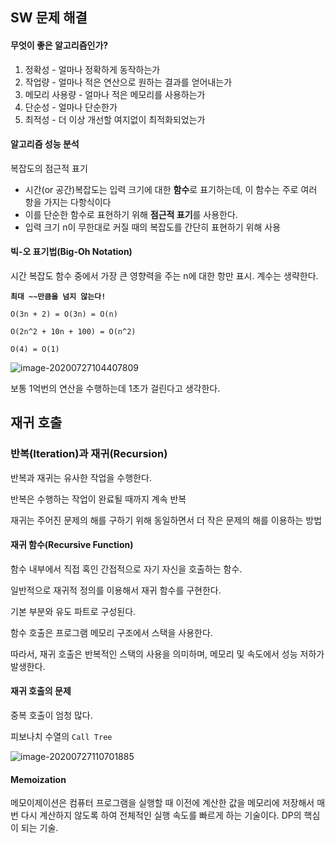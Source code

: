 

## SW 문제 해결

#### 무엇이 좋은 알고리즘인가?

1. 정확성 - 얼마나 정확하게 동작하는가
2. 작업량 - 얼마나 적은 연산으로 원하는 결과를 얻어내는가
3. 메모리 사용량 - 얼마나 적은 메모리를 사용하는가
4. 단순성 - 얼마나 단순한가
5. 최적성 - 더 이상 개선할 여지없이 최적화되었는가



#### 알고리즘 성능 분석

복잡도의 점근적 표기

- 시간(or 공간)복잡도는 입력 크기에 대한 **함수**로 표기하는데, 이 함수는 주로 여러 항을 가지는 다항식이다
- 이를 단순한 함수로 표현하기 위해 **점근적 표기**를 사용한다.
- 입력 크기 n이 무한대로 커질 때의 복잡도를 간단히 표현하기 위해 사용



#### 빅-오 표기법(Big-Oh Notation)

시간 복잡도 함수 중에서 가장 큰 영향력을 주는 n에 대한 항만 표시. 계수는 생략한다.

 **`최대 ~~만큼을 넘지 않는다!`**

`O(3n + 2) = O(3n) = O(n)`

`O(2n^2 + 10n + 100) = O(n^2)`

`O(4) = O(1)`

![image-20200727104407809](C:\Users\1Fe\AppData\Roaming\Typora\typora-user-images\image-20200727104407809.png)

보통 1억번의 연산을 수행하는데 1초가 걸린다고 생각한다.



## 재귀 호출

### 반복(Iteration)과 재귀(Recursion)

반복과 재귀는 유사한 작업을 수행한다.

반복은 수행하는 작업이 완료될 때까지 계속 반복

재귀는 주어진 문제의 해를 구하기 위해 동일하면서 더 작은 문제의 해를 이용하는 방법



#### 재귀 함수(Recursive Function)

함수 내부에서 직접 혹인 간접적으로 자기 자신을 호출하는 함수.

일반적으로 재귀적 정의를 이용해서 재귀 함수를 구현한다.

기본 부분와 유도 파트로 구성된다.

함수 호출은 프로그램 메모리 구조에서 스택을 사용한다.

따라서, 재귀 호출은 반복적인 스택의 사용을 의미하며, 메모리 및 속도에서 성능 저하가 발생한다.



#### 재귀 호출의 문제

중복 호출이 엄청 많다.

피보나치 수열의 `Call Tree`

![image-20200727110701885](C:\Users\1Fe\AppData\Roaming\Typora\typora-user-images\image-20200727110701885.png)

#### Memoization

메모이제이션은 컴퓨터 프로그램을 실행할 때 이전에 계산한 값을 메모리에 저장해서 매번 다시 계산하지 않도록 하여 전체적인 실행 속도를 빠르게 하는 기술이다. DP의 핵심이 되는 기술.

